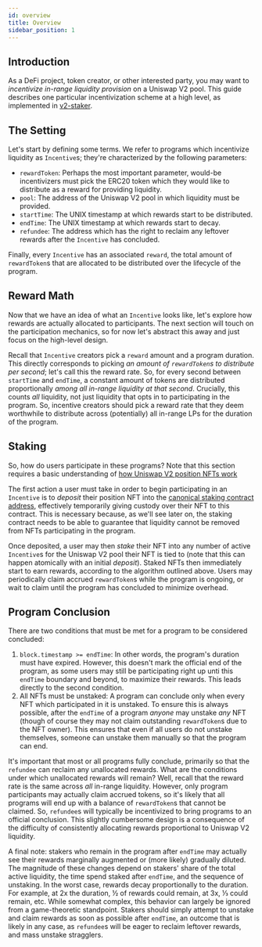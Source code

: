 ```yaml
---
id: overview
title: Overview
sidebar_position: 1
---
```


## Introduction

As a DeFi project, token creator, or other interested party, you may want to _incentivize in-range liquidity provision_ on a Uniswap V2 pool. This guide describes one particular incentivization scheme at a high level, as implemented in [v2-staker](https://github.com/Pegasys-fi/v2-staker).

## The Setting

Let's start by defining some terms. We refer to programs which incentivize liquidity as `Incentive`s; they're characterized by the following parameters:

- `rewardToken`: Perhaps the most important parameter, would-be incentivizers must pick the ERC20 token which they would like to distribute as a reward for providing liquidity.
- `pool`: The address of the Uniswap V2 pool in which liquidity must be provided.
- `startTime`: The UNIX timestamp at which rewards start to be distributed.
- `endTime`: The UNIX timestamp at which rewards start to decay.
- `refundee`: The address which has the right to reclaim any leftover rewards after the `Incentive` has concluded.

Finally, every `Incentive` has an associated `reward`, the total amount of `rewardToken`s that are allocated to be distributed over the lifecycle of the program.

## Reward Math

Now that we have an idea of what an `Incentive` looks like, let's explore how rewards are actually allocated to participants. The next section will touch on the participation mechanics, so for now let's abstract this away and just focus on the high-level design.

Recall that `Incentive` creators pick a `reward` amount and a program duration. This directly corresponds to picking _an amount of `rewardToken`s to distribute per second_; let's call this the reward rate. So, for every second between `startTime` and `endTime`, a constant amount of tokens are distributed proportionally _among all in-range liquidity at that second_. Crucially, this counts _all_ liquidity, not just liquidity that opts in to participating in the program. So, incentive creators should pick a reward rate that they deem worthwhile to distribute across (potentially) all in-range LPs for the duration of the program.

## Staking

So, how do users participate in these programs? Note that this section requires a basic understanding of [how Uniswap V2 position NFTs work](../../reference/periphery/NonfungiblePositionManager)

The first action a user must take in order to begin participating in an `Incentive` is to _deposit_ their position NFT into the [canonical staking contract address](https://github.com/Pegasys-fi/v2-staker#deployments), effectively temporarily giving custody over their NFT to this contract. This is necessary because, as we'll see later on, the staking contract needs to be able to guarantee that liquidity cannot be removed from NFTs participating in the program.

Once deposited, a user may then _stake_ their NFT into any number of active `Incentive`s for the Uniswap V2 pool their NFT is tied to (note that this can happen atomically with an initial _deposit_). Staked NFTs then immediately start to earn rewards, according to the algorithm outlined above. Users may periodically claim accrued `rewardToken`s while the program is ongoing, or wait to claim until the program has concluded to minimize overhead.

## Program Conclusion

There are two conditions that must be met for a program to be considered concluded:

1. `block.timestamp >= endTime`: In other words, the program's duration must have expired. However, this doesn't mark the official end of the program, as some users may still be participating right up unti this `endTime` boundary and beyond, to maximize their rewards. This leads directly to the second condition.
2. All NFTs must be unstaked: A program can conclude only when every NFT which participated in it is unstaked. To ensure this is always possible, after the `endTime` of a program _anyone_ may unstake _any_ NFT (though of course they may not claim outstanding `rewardToken`s due to the NFT owner). This ensures that even if all users do not unstake themselves, someone can unstake them manually so that the program can end.

It's important that most or all programs fully conclude, primarily so that the `refundee` can reclaim any unallocated rewards. What are the conditions under which unallocated rewards will remain? Well, recall that the reward rate is the same across _all_ in-range liquidity. However, only program participants may actually claim accrued tokens, so it's likely that all programs will end up with a balance of `rewardToken`s that cannot be claimed. So, `refundee`s will typically be incentivized to bring programs to an official conclusion. This slightly cumbersome design is a consequence of the difficulty of consistently allocating rewards proportional to Uniswap V2 liquidity.

A final note: stakers who remain in the program after `endTime` may actually see their rewards marginally augmented or (more likely) gradually diluted. The magnitude of these changes depend on stakers' share of the total active liquidity, the time spend staked after `endTime`, and the sequence of unstaking. In the worst case, rewards decay proportionally to the duration. For example, at 2x the duration, ½ of rewards could remain, at 3x, ⅓ could remain, etc. While somewhat complex, this behavior can largely be ignored from a game-theoretic standpoint. Stakers should simply attempt to unstake and claim rewards as soon as possible after `endTime`, an outcome that is likely in any case, as `refundee`s will be eager to reclaim leftover rewards, and mass unstake stragglers.
